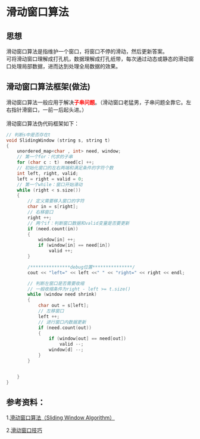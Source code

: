 # 滑动窗口算法
## 思想
滑动窗口算法是指维护一个窗口，将窗口不停的滑动，然后更新答案。<br>
可将滑动窗口理解成打孔机，数据理解成打孔纸带，每次通过动态或静态的滑动窗口处理局部数据，进而达到处理全局数据的效果。

## 滑动窗口算法框架(做法)
滑动窗口算法一般应用于解决<b><font color='red'>子串问题</font></b>。（滑动窗口老猛男，子串问题全靠它。左右指针滑窗口，一前一后起头进。）<br><br>
滑动窗口算法伪代码框架如下：
```C++
// 判断s中是否存在t
void SlidingWindow (string s, string t)
{
    unordered_map<char , int> need, window;
    // 第一个for：代求的子串
    for (char c : t)  need[c] ++;
    // 初始化窗口的左右两端和满足条件的字符个数
    int left, right, valid;
    left = right = valid = 0;
    // 第一个while：窗口开始滑动
    while (right < s.size())
    {
        // 定义需要移入窗口的字符
        char in = s[right];
        // 右移窗口
        right ++;
        // 两个if：判断窗口数据和valid变量是否要更新
        if (need.count(in))
        {
            window[in] ++;
            if (window[in] == need[in])
                valid ++;
        }

        /***************debug位置***************/
        cout << "left=" << left <<" " << "right=" << right << endl;

        // 判断左窗口是否需要收缩
        // 一般收缩条件为right - left >= t.size()
        while (window need shrink)
        {
            char out = s[left];
            // 左移窗口
            left ++;
            // 进行窗口内数据更新
            if (need.count(out))
            {
                if (window[out] == need[out])
                    valid --;
                window[d] --;
            }
        }


    }
}
```

## 参考资料：
1.[滑动窗口算法（Sliding Window Algorithm）](https://blog.csdn.net/lm278858445/article/details/88189212)<br>

2.[滑动窗口技巧](https://labuladong.gitbook.io/algo/mu-lu-ye-1/mu-lu-ye-3/hua-dong-chuang-kou-ji-qiao-jin-jie)